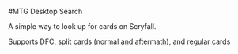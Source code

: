 #MTG Desktop Search

A simple way to look up for cards on Scryfall. 

Supports DFC, split cards (normal and aftermath), and regular cards